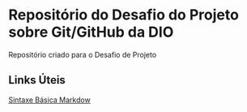 # Repositório do Desafio do Projeto sobre Git/GitHub da DIO
Repositório criado para o Desafio de Projeto 

## Links Úteis

[Sintaxe Básica Markdow](https://www.markdownguide.org/basic-syntax/)


